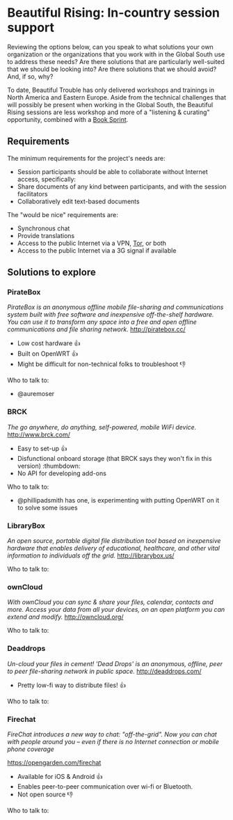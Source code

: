 Beautiful Rising: In-country session support
============================================

Reviewing the options below, can you speak to what solutions your own organization or the organizations that you work with in the Global South use to address these needs? Are there solutions that are particularly well-suited that we should be looking into? Are there solutions that we should avoid? And, if so, why?

To date, Beautiful Trouble has only delivered workshops and trainings in North America and Eastern Europe. Aside from the technical challenges that will possibly be present when working in the Global South, the Beautiful Rising sessions are less workshop and more of a "listening & curating" opportunity, combined with a [Book Sprint](http://www.booksprints.net/).

## Requirements

The minimum requirements for the project's needs are:

* Session participants should be able to collaborate without Internet access, specifically:
* Share documents of any kind between participants, and with the session facilitators
* Collaboratively edit text-based documents

The "would be nice" requirements are:

* Synchronous chat
* Provide translations
* Access to the public Internet via a VPN, [Tor](https://www.torproject.org/), or both
* Access to the public Internet via a 3G signal if available

## Solutions to explore

### PirateBox
_PirateBox is an anonymous offline mobile file-sharing and communications system built with free software and inexpensive off-the-shelf hardware. You can use it to transform any space into a free and open offline communications and file sharing network._
http://piratebox.cc/

* Low cost hardware :thumbsup:
* Built on OpenWRT :thumbsup:
* Might be difficult for non-technical folks to troubleshoot :thumbsdown:

Who to talk to:
* @auremoser

### BRCK
_The go anywhere, do anything, self-powered, mobile WiFi device._
http://www.brck.com/

* Easy to set-up :thumbsup:
* Disfunctional onboard storage (that BRCK says they won't fix in this version) :thumbdown:
* No API for developing add-ons

Who to talk to:
* @phillipadsmith has one, is experimenting with putting OpenWRT on it to solve some issues

### LibraryBox
_An open source, portable digital file distribution tool based on inexpensive hardware that enables delivery of educational, healthcare, and other vital information to individuals off the grid._
http://librarybox.us/

Who to talk to:

###  ownCloud
_With ownCloud you can sync & share your files, calendar, contacts and more.
Access your data from all your devices, on an open platform you can extend and modify._
http://owncloud.org/

Who to talk to:

### Deaddrops
_Un-cloud your files in cement! 'Dead Drops’ is an anonymous, offline, peer to peer file-sharing network in public space._
http://deaddrops.com/

* Pretty low-fi way to distribute files! :thumbsup:

Who to talk to:

### Firechat
_FireChat introduces a new way to chat: "off-the-grid". Now you can chat with people around you – even if there is no Internet connection or mobile phone coverage_

https://opengarden.com/firechat

* Available for iOS & Android :thumbsup:
* Enables peer-to-peer communication over wi-fi or Bluetooth.
* Not open source :thumbsdown:

Who to talk to:

[aadk]: http://actionaid.org
[bt]: http://beautifultrouble.org
[bsol]: http://beautifulsolutions.info
[brising]: http://beautifulrising.org
[advisorynetwork]: http://beautifulrising.org/news/#announcing-the-first-members-of-the-beautiful-rising-advisory-network
